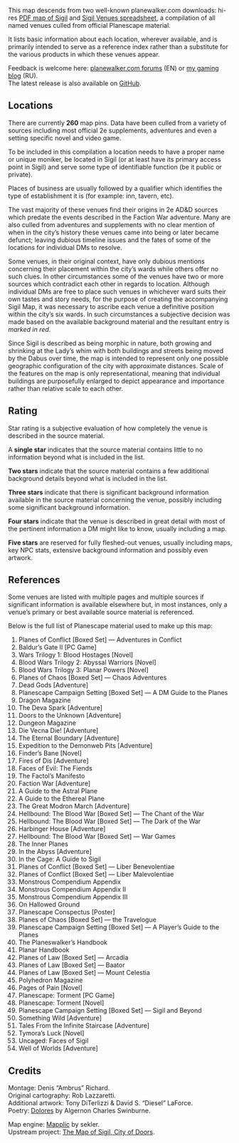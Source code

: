 This map descends from two well-known planewalker.com downloads: hi-res [PDF map of Sigil](http://mimir.planewalker.com/sites/default/files/Sigil_Map2.pdf) and [Sigil Venues spreadsheet](http://mimir.planewalker.com/sites/default/files/Sigil%20Venues2.xls), a compilation of all named venues culled from official Planescape material.

It lists basic information about each location, wherever available, and is primarily intended to serve as a reference index rather than a substitute for the various products in which these venues appear.

Feedback is welcome here: [planewalker.com forums](http://planewalker.com/content/new-interactive-sigil-map) (EN) or [my gaming blog](http://blog.nether-whisper.ru/post/136671622821) (RU).  
The latest release is also available on [GitHub](https://github.com/amargon/city-of-doors/releases/latest).

## Locations

There are currently **260** map pins. Data have been culled from a variety of sources including most official 2e supplements, adventures and even a setting specific novel and video game.

To be included in this compilation a location needs to have a proper name or unique moniker, be located in Sigil (or at least have its primary access point in Sigil) and serve some type of identifiable function (be it public or private).

Places of business are usually followed by a qualifier which identifies the type of establishment it is (for example: inn, tavern, etc).

The vast majority of these venues find their origins in 2e AD&D sources which predate the events described in the Faction War adventure. Many are also culled from adventures and supplements with no clear mention of when in the city’s history these venues came into being or later became defunct; leaving dubious timeline issues and the fates of some of the locations for individual DMs to resolve.

Some venues, in their original context, have only dubious mentions concerning their placement within the city’s wards while others offer no such clues. In other circumstances some of the venues have two or more sources which contradict each other in regards to location. Although individual DMs are free to place such venues in whichever ward suits their own tastes and story needs, for the purpose of creating the accompanying Sigil Map, it was necessary to ascribe each venue a definitive position within the city’s six wards. In such circumstances a subjective decision was made based on the available background material and the resultant entry is *marked in red*.

Since Sigil is described as being morphic in nature, both growing and shrinking at the Lady’s whim with both buildings and streets being moved by the Dabus over time, the map is intended to represent only one possible geographic configuration of the city with approximate distances. Scale of the features on the map is only representational, meaning that individual buildings are purposefully enlarged to depict appearance and importance rather than relative scale to each other.

## Rating

Star rating is a subjective evaluation of how completely the venue is described in the source material.

A **single star** indicates that the source material contains little to no information beyond what is included in the list.

**Two stars** indicate that the source material contains a few additional background details beyond what is included in the list.

**Three stars** indicate that there is significant background information available in the source material concerning the venue, possibly including some significant background information.

**Four stars** indicate that the venue is described in great detail with most of the pertinent information a DM might like to know, usually including a map.

**Five stars** are reserved for fully fleshed-out venues, usually including maps, key NPC stats, extensive background information and possibly even artwork.

## References

Some venues are listed with multiple pages and multiple sources if significant information is available elsewhere but, in most instances, only a venue’s primary or best available source material is referenced.

Below is the full list of Planescape material used to make up this map:

1. Planes of Conflict [Boxed Set] — Adventures in Conflict
1. Baldur’s Gate II [PC Game]
1. Wars Trilogy 1: Blood Hostages [Novel]
1. Blood Wars Trilogy 2: Abyssal Warriors [Novel]
1. Blood Wars Trilogy 3: Planar Powers [Novel]
1. Planes of Chaos [Boxed Set] — Chaos Adventures
1. Dead Gods [Adventure]
1. Planescape Campaign Setting [Boxed Set] — A DM Guide to the Planes
1. Dragon Magazine
1. The Deva Spark [Adventure]
1. Doors to the Unknown [Adventure]
1. Dungeon Magazine
1. Die Vecna Die! [Adventure]
1. The Eternal Boundary [Adventure]
1. Expedition to the Demonweb Pits [Adventure]
1. Finder’s Bane [Novel]
1. Fires of Dis [Adventure]
1. Faces of Evil: The Fiends
1. The Factol’s Manifesto
1. Faction War [Adventure]
1. A Guide to the Astral Plane
1. A Guide to the Ethereal Plane
1. The Great Modron March [Adventure]
1. Hellbound: The Blood War [Boxed Set] — The Chant of the War
1. Hellbound: The Blood War [Boxed Set] — The Dark of the War
1. Harbinger House [Adventure]
1. Hellbound: The Blood War [Boxed Set] — War Games
1. The Inner Planes
1. In the Abyss [Adventure]
1. In the Cage: A Guide to Sigil
1. Planes of Conflict [Boxed Set] — Liber Benevolentiae
1. Planes of Conflict [Boxed Set] — Liber Malevolentiae
1. Monstrous Compendium Appendix
1. Monstrous Compendium Appendix II
1. Monstrous Compendium Appendix III
1. On Hallowed Ground
1. Planescape Conspectus [Poster]
1. Planes of Chaos [Boxed Set] — the Travelogue
1. Planescape Campaign Setting [Boxed Set] — A Player’s Guide to the Planes
1. The Planeswalker’s Handbook
1. Planar Handbook
1. Planes of Law [Boxed Set] — Arcadia
1. Planes of Law [Boxed Set] — Baator
1. Planes of Law [Boxed Set] — Mount Celestia
1. Polyhedron Magazine
1. Pages of Pain [Novel]
1. Planescape: Torment [PC Game]
1. Planescape: Torment [Novel]
1. Planescape Campaign Setting [Boxed Set] — Sigil and Beyond
1. Something Wild [Adventure]
1. Tales From the Infinite Staircase [Adventure]
1. Tymora’s Luck [Novel]
1. Uncaged: Faces of Sigil
1. Well of Worlds [Adventure]

## Credits

Montage: Denis “Ambrus” Richard.  
Original cartography: Rob Lazzaretti.  
Additional artwork: Tony DiTerlizzi & David S. “Diesel” LaForce.  
Poetry: [Dolores](http://rpo.library.utoronto.ca/poems/dolores-notre-dame-des-sept-douleurs) by Algernon Charles Swinburne.  

Map engine: [Mapplic](https://codecanyon.net/item/mapplic-custom-interactive-map-jquery-plugin/6275001) by sekler.  
Upstream project: [The Map of Sigil, City of Doors](http://nether-whisper.ru/rp/planescape/map-of-sigil/).
